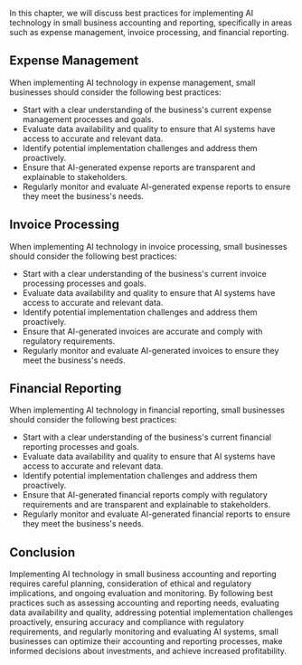 
In this chapter, we will discuss best practices for implementing AI technology in small business accounting and reporting, specifically in areas such as expense management, invoice processing, and financial reporting.

Expense Management
------------------

When implementing AI technology in expense management, small businesses should consider the following best practices:

* Start with a clear understanding of the business's current expense management processes and goals.
* Evaluate data availability and quality to ensure that AI systems have access to accurate and relevant data.
* Identify potential implementation challenges and address them proactively.
* Ensure that AI-generated expense reports are transparent and explainable to stakeholders.
* Regularly monitor and evaluate AI-generated expense reports to ensure they meet the business's needs.

Invoice Processing
------------------

When implementing AI technology in invoice processing, small businesses should consider the following best practices:

* Start with a clear understanding of the business's current invoice processing processes and goals.
* Evaluate data availability and quality to ensure that AI systems have access to accurate and relevant data.
* Identify potential implementation challenges and address them proactively.
* Ensure that AI-generated invoices are accurate and comply with regulatory requirements.
* Regularly monitor and evaluate AI-generated invoices to ensure they meet the business's needs.

Financial Reporting
-------------------

When implementing AI technology in financial reporting, small businesses should consider the following best practices:

* Start with a clear understanding of the business's current financial reporting processes and goals.
* Evaluate data availability and quality to ensure that AI systems have access to accurate and relevant data.
* Identify potential implementation challenges and address them proactively.
* Ensure that AI-generated financial reports comply with regulatory requirements and are transparent and explainable to stakeholders.
* Regularly monitor and evaluate AI-generated financial reports to ensure they meet the business's needs.

Conclusion
----------

Implementing AI technology in small business accounting and reporting requires careful planning, consideration of ethical and regulatory implications, and ongoing evaluation and monitoring. By following best practices such as assessing accounting and reporting needs, evaluating data availability and quality, addressing potential implementation challenges proactively, ensuring accuracy and compliance with regulatory requirements, and regularly monitoring and evaluating AI systems, small businesses can optimize their accounting and reporting processes, make informed decisions about investments, and achieve increased profitability.
